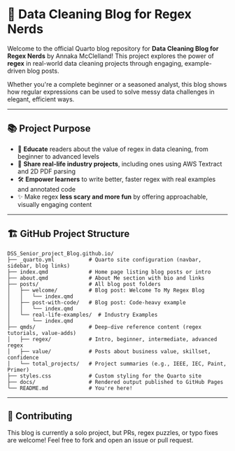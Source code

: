 # 🧼 Data Cleaning Blog for Regex Nerds

Welcome to the official Quarto blog repository for **Data Cleaning Blog for Regex Nerds** by Annaka McClelland! This project explores the power of **regex** in real-world data cleaning projects through engaging, example-driven blog posts.

Whether you're a complete beginner or a seasoned analyst, this blog shows how regular expressions can be used to solve messy data challenges in elegant, efficient ways.

---

## 📚 Project Purpose

- 📖 **Educate** readers about the value of regex in data cleaning, from beginner to advanced levels
- 🧪 **Share real-life industry projects**, including ones using AWS Textract and 2D PDF parsing
- 🛠️ **Empower learners** to write better, faster regex with real examples and annotated code
- ✨ Make regex **less scary and more fun** by offering approachable, visually engaging content

---

## 🏗️ GitHub Project Structure

```plaintext
DSS_Senior_project_Blog.github.io/
├── _quarto.yml           # Quarto site configuration (navbar, sidebar, blog links)
├── index.qmd             # Home page listing blog posts or intro
├── about.qmd             # About Me section with bio and links
├── posts/                # All blog post folders
│   ├── welcome/          # Blog post: Welcome To My Regex Blog
│   │   └── index.qmd
│   ├── post-with-code/   # Blog post: Code-heavy example
│   │   └── index.qmd
│   └── real-life-examples/  # Industry Examples
│       └── index.qmd
├── qmds/                 # Deep-dive reference content (regex tutorials, value-adds)
│   ├── regex/            # Intro, beginner, intermediate, advanced regex
│   ├── value/            # Posts about business value, skillset, confidence
│   └── total_projects/   # Project summaries (e.g., IEEE, IEC, Paint, Primer)
├── styles.css            # Custom styling for the Quarto site
├── docs/                 # Rendered output published to GitHub Pages
└── README.md             # You're here!
```

---

## 🤝 Contributing
This blog is currently a solo project, but PRs, regex puzzles, or typo fixes are welcome! Feel free to fork and open an issue or pull request.